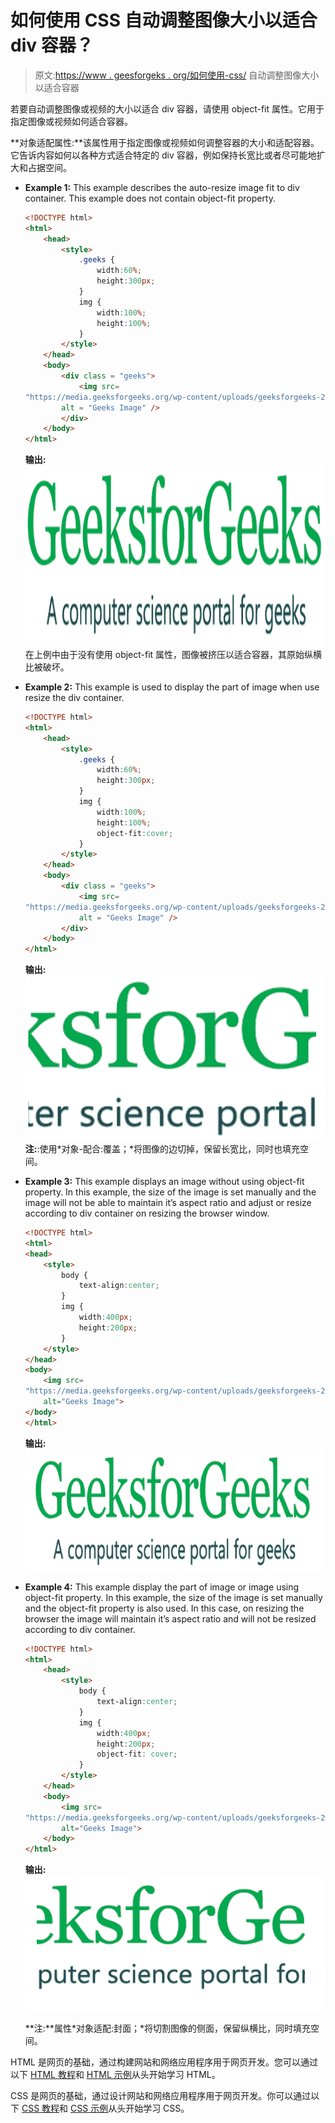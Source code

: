 # 如何使用 CSS 自动调整图像大小以适合 div 容器？

> 原文:[https://www . geesforgeks . org/如何使用-css/](https://www.geeksforgeeks.org/how-to-auto-resize-an-image-to-fit-a-div-container-using-css/) 自动调整图像大小以适合容器

若要自动调整图像或视频的大小以适合 div 容器，请使用 object-fit 属性。它用于指定图像或视频如何适合容器。

**对象适配属性:**该属性用于指定图像或视频如何调整容器的大小和适配容器。它告诉内容如何以各种方式适合特定的 div 容器，例如保持长宽比或者尽可能地扩大和占据空间。

*   **Example 1:** This example describes the auto-resize image fit to div container. This example does not contain object-fit property.

    ```html
    <!DOCTYPE html> 
    <html> 
        <head> 
            <style>
                .geeks {
                    width:60%;
                    height:300px;
                }
                img {
                    width:100%;
                    height:100%;
                }
            </style>
        </head> 
        <body>
            <div class = "geeks">
                <img src=
    "https://media.geeksforgeeks.org/wp-content/uploads/geeksforgeeks-25.png" 
            alt = "Geeks Image" />
            </div>
        </body> 
    </html>                    
    ```

    **输出:**
    ![](img/fc3859804a2085e57f14cdee84fad2b5.png)
    在上例中由于没有使用 object-fit 属性，图像被挤压以适合容器，其原始纵横比被破坏。

*   **Example 2:** This example is used to display the part of image when use resize the div container.

    ```html
    <!DOCTYPE html> 
    <html> 
        <head> 
            <style>
                .geeks {
                    width:60%;
                    height:300px;
                }
                img {
                    width:100%;
                    height:100%;
                    object-fit:cover;
                }
            </style>
        </head> 
        <body>
            <div class = "geeks">
                <img src=
    "https://media.geeksforgeeks.org/wp-content/uploads/geeksforgeeks-25.png" 
                alt = "Geeks Image" />
            </div>
        </body> 
    </html>                    
    ```

    **输出:**
    ![](img/fb450765958d804aca064e47ef76308e.png)
    **注:**:使用*对象-配合:覆盖；*将图像的边切掉，保留长宽比，同时也填充空间。

*   **Example 3:** This example displays an image without using object-fit property. In this example, the size of the image is set manually and the image will not be able to maintain it’s aspect ratio and adjust or resize according to div container on resizing the browser window.

    ```html
    <!DOCTYPE html> 
    <html> 
    <head> 
        <style>
            body {
                text-align:center;
            } 
            img {
                width:400px;
                height:200px;
            }
        </style> 
    </head> 
    <body>
        <img src=
    "https://media.geeksforgeeks.org/wp-content/uploads/geeksforgeeks-25.png" 
        alt="Geeks Image">
    </body> 
    </html>                    
    ```

    **输出:**
    ![](img/cce5b3f86f5d5bd8b49f3d93bdf27be9.png)

*   **Example 4:** This example display the part of image or image using object-fit property. In this example, the size of the image is set manually and the object-fit property is also used. In this case, on resizing the browser the image will maintain it’s aspect ratio and will not be resized according to div container.

    ```html
    <!DOCTYPE html> 
    <html> 
        <head> 
            <style>
                body {
                    text-align:center;
                } 
                img {
                    width:400px;
                    height:200px;
                    object-fit: cover;
                }
            </style> 
        </head> 
        <body>
            <img src=
    "https://media.geeksforgeeks.org/wp-content/uploads/geeksforgeeks-25.png"
            alt="Geeks Image">
        </body> 
    </html>                    
    ```

    **输出:**
    ![](img/b772115e46b8344bbdf7ce5e138ead99.png)

    **注:**属性*对象适配:封面；*将切割图像的侧面，保留纵横比，同时填充空间。

HTML 是网页的基础，通过构建网站和网络应用程序用于网页开发。您可以通过以下 [HTML 教程](https://www.geeksforgeeks.org/html-tutorials/)和 [HTML 示例](https://www.geeksforgeeks.org/html-examples/)从头开始学习 HTML。

CSS 是网页的基础，通过设计网站和网络应用程序用于网页开发。你可以通过以下 [CSS 教程](https://www.geeksforgeeks.org/css-tutorials/)和 [CSS 示例](https://www.geeksforgeeks.org/css-examples/)从头开始学习 CSS。